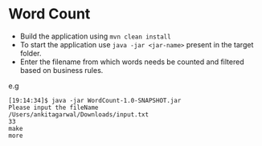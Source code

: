 Word Count
================
* Build the application using `mvn clean install`
* To start the application use `java -jar <jar-name>` present in the target folder.
* Enter the filename from which words needs be counted and filtered based on business rules.

e.g 
```
[19:14:34]$ java -jar WordCount-1.0-SNAPSHOT.jar
Please input the fileName
/Users/ankitagarwal/Downloads/input.txt
33
make
more
```

